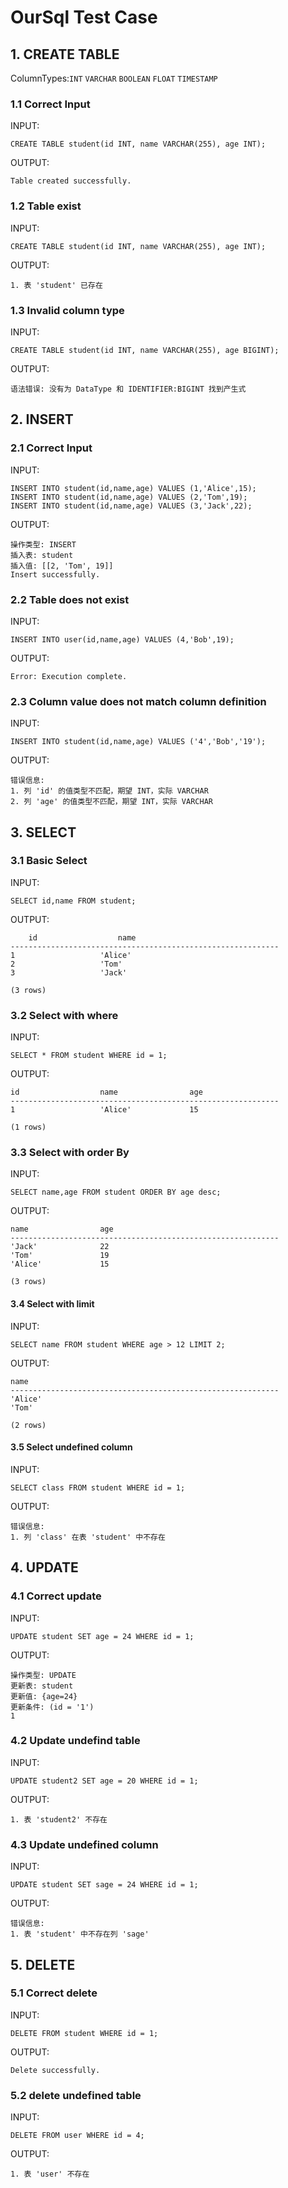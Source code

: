 # OurSql Test Case
## 1. CREATE TABLE
ColumnTypes:`INT` `VARCHAR` `BOOLEAN` `FLOAT` `TIMESTAMP`

### 1.1 Correct Input
INPUT:

    CREATE TABLE student(id INT, name VARCHAR(255), age INT);

OUTPUT:

    Table created successfully.

### 1.2 Table exist
INPUT:

    CREATE TABLE student(id INT, name VARCHAR(255), age INT);

OUTPUT:

    1. 表 'student' 已存在

### 1.3 Invalid column type
INPUT:

    CREATE TABLE student(id INT, name VARCHAR(255), age BIGINT);

OUTPUT:

    语法错误: 没有为 DataType 和 IDENTIFIER:BIGINT 找到产生式


## 2. INSERT
### 2.1 Correct Input 
INPUT:

    INSERT INTO student(id,name,age) VALUES (1,'Alice',15);
    INSERT INTO student(id,name,age) VALUES (2,'Tom',19);
    INSERT INTO student(id,name,age) VALUES (3,'Jack',22);

OUTPUT:

    操作类型: INSERT
    插入表: student
    插入值: [[2, 'Tom', 19]]
    Insert successfully.

### 2.2 Table does not exist
INPUT:

    INSERT INTO user(id,name,age) VALUES (4,'Bob',19);

OUTPUT:

    Error: Execution complete.

### 2.3 Column value does not match column definition
INPUT:

    INSERT INTO student(id,name,age) VALUES ('4','Bob','19');

OUTPUT:

    错误信息:
    1. 列 'id' 的值类型不匹配，期望 INT，实际 VARCHAR
    2. 列 'age' 的值类型不匹配，期望 INT，实际 VARCHAR

## 3. SELECT
### 3.1 Basic Select
INPUT:

    SELECT id,name FROM student;

OUTPUT:

        id                  name                
    ------------------------------------------------------------
    1                   'Alice'             
    2                   'Tom'               
    3                   'Jack'              

    (3 rows)

### 3.2 Select with where
INPUT:

    SELECT * FROM student WHERE id = 1;

OUTPUT:

    id                  name                age                 
    ------------------------------------------------------------
    1                   'Alice'             15                  

    (1 rows)

### 3.3 Select with order By
INPUT:

    SELECT name,age FROM student ORDER BY age desc;

OUTPUT:

    name                age                 
    ------------------------------------------------------------
    'Jack'              22                  
    'Tom'               19                  
    'Alice'             15                  

    (3 rows)

#### 3.4 Select with limit
INPUT:

    SELECT name FROM student WHERE age > 12 LIMIT 2;

OUTPUT:

    name                
    ------------------------------------------------------------
    'Alice'             
    'Tom'
    
    (2 rows)

#### 3.5 Select undefined column
INPUT:

    SELECT class FROM student WHERE id = 1;

OUTPUT:

    错误信息:
    1. 列 'class' 在表 'student' 中不存在

## 4. UPDATE
### 4.1 Correct update
INPUT:

    UPDATE student SET age = 24 WHERE id = 1;

OUTPUT:

    操作类型: UPDATE
    更新表: student
    更新值: {age=24}
    更新条件: (id = '1')
    1

### 4.2 Update undefind table
INPUT:

    UPDATE student2 SET age = 20 WHERE id = 1;

OUTPUT:

    1. 表 'student2' 不存在

### 4.3 Update undefined column
INPUT:

    UPDATE student SET sage = 24 WHERE id = 1;

OUTPUT:

    错误信息:
    1. 表 'student' 中不存在列 'sage'

## 5. DELETE
### 5.1 Correct delete
INPUT:

    DELETE FROM student WHERE id = 1;

OUTPUT:

    Delete successfully.

### 5.2 delete undefined table
INPUT:

    DELETE FROM user WHERE id = 4;

OUTPUT:

    1. 表 'user' 不存在